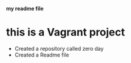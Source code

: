 **my readme file**
# this is a Vagrant project
* Created a repository called zero day
* Created a Readme file
